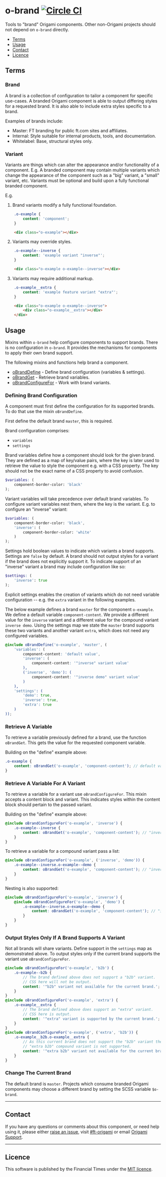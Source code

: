 o-brand [![Circle CI](https://circleci.com/gh/Financial-Times/o-brand/tree/master.svg?style=svg)](https://circleci.com/gh/Financial-Times/o-brand/tree/master)
=================

Tools to "brand" Origami components. Other non-Origami projects should not depend on `o-brand` directly.

- [Terms](#terms)
- [Usage](#usage)
- [Contact](#contact)
- [Licence](#licence)

## Terms

### Brand

A brand is a collection of configuration to tailor a component for specific use-cases. A branded Origami component is able to output differing styles for a requested brand. It is also able to include extra styles specific to a brand.

Examples of brands include:

- Master: FT branding for public ft.com sites and affiliates.
- Internal: Style suitable for internal products, tools, and documentation.
- Whitelabel: Base, structural styles only.

### Variant

Variants are things which can alter the appearance and/or functionality of a component. E.g. A branded component may contain multiple variants which change the appearance of the component such as a "big" variant, a "small" variant, etc. Variants must be optional and build upon a fully functional branded component.

E.g.

1. Brand variants modify a fully functional foundation.
```scss
	.o-example {
		content: 'component';
	}
```
```html
	<div class="o-example"></div>
```
2. Variants may override styles.
```scss
	.o-example--inverse {
		content: 'example variant "inverse"';
	}
```
```html
	<div class="o-example o-example--inverse"></div>
```
3. Variants may require additional markup.
```scss
	.o-example__extra {
		content: 'example feature variant "extra"';
	}
```
```html
	<div class="o-example o-example--inverse">
		<div class="o-example__extra"></div>
	</div>
```

## Usage

Mixins within `o-brand` help configure components to support brands. There is no configuration in `o-brand`. It provides the mechanisms for components to apply their own brand support.

The following mixins and functions help brand a component.

- [oBrandDefine](#defining-brand-configuration) - Define brand configuration (variables & settings).
- [oBrandGet](#retrieve-a-variable-for-a-variant) - Retrieve brand variables.
- [oBrandConfigureFor](#output-styles-only-if-a-brand-supports-a-variant) - Work with brand variants.

### Defining Brand Configuration

A component must first define the configuration for its supported brands. To do that use the mixin `oBrandDefine`.

First define the default brand `master`, this is required.

Brand configuration comprises:
- `variables`
- `settings`

Brand variables define how a component should look for the given brand. They are defined as a map of key/value pairs, where the key is later used to retrieve the value to style the component e.g. with a CSS property. The key should not be the exact name of a CSS property to avoid confusion.

```scss
$variables: (
	component-border-color: 'black'
);
```

Variant variables will take precedence over default brand variables. To configure variant variables nest them, where the key is the variant. E.g. to configure an "inverse" variant:

```scss
$variables: (
	component-border-color: 'black',
	'inverse': (
		component-border-color: 'white'
	)
);
```

Settings hold boolean values to indicate which variants a brand supports. Settings are `false` by default. A brand should not output styles for a variant if the brand does not explicitly support it. To indicate support of an "inverse" variant a brand may include configuration like so:

```scss
$settings: (
	'inverse': true
);
```

Explicit settings enables the creation of variants which do not need variable configuration -- e.g. the `extra` variant in the following examples.

The below example defines a brand `master` for the component `o-example`. We define a default variable `component-content`. We provide a different value for the `inverse` variant and a different value for the compound variant `inverse demo`. Using the settings map we state the `master` brand supports these two variants and another variant `extra`, which does not need any configured variables.

```scss
@include oBrandDefine('o-example', 'master', (
    'variables': (
        component-content: 'default value',
        'inverse': (
            component-content: '"inverse" variant value'
        ),
        ('inverse', 'demo'): (
            component-content: '"inverse demo" variant value'
        )
    ),
    'settings': (
        'demo': true,
        'inverse': true,
        'extra': true
    )
));
```

### Retrieve A Variable

To retrieve a variable previously defined for a brand, use the function `oBrandGet`. This gets the value for the requested component variable.

Building on the "define" example above:
```scss
.o-example {
	content: oBrandGet('o-example', 'component-content'); // default value
}
```

### Retrieve A Variable For A Variant

To retrieve a variable for a variant use `oBrandConfigureFor`. This mixin accepts a content block and variant. This indicates styles within the content block should pertain to the passed variant.

Building on the "define" example above:
```scss
@include oBrandConfigureFor('o-example', 'inverse') {
	.o-example--inverse {
		content: oBrandGet('o-example', 'component-content'); // "inverse" variant value
	}
}
```

To retrieve a variable for a compound variant pass a list:
```scss
@include oBrandConfigureFor('o-example', ('inverse', 'demo')) {
	.o-example--inverse.o-example--demo {
		content: oBrandGet('o-example', 'component-content'); // "inverse demo" variant value
	}
}
```

Nesting is also supported:
```scss
@include oBrandConfigureFor('o-example', 'inverse') {
	@include oBrandConfigureFor('o-example', 'demo') {
		.o-example--inverse.o-example--demo {
			content: oBrandGet('o-example', 'component-content'); // "inverse demo" variant value
		}
	}
}
```

### Output Styles Only If A Brand Supports A Variant

Not all brands will share variants. Define support in the `settings` map as demonstrated above. To output styles only if the current brand supports the variant use `oBrandConfigureFor`.

```scss
@include oBrandConfigureFor('o-example', 'b2b') {
	.o-example--b2b {
		// The brand defined above does not support a "b2b" variant.
		// CSS here will not be output.
		content: '"b2b" variant not available for the current brand.';
	}
}
@include oBrandConfigureFor('o-example', 'extra') {
	.o-example__extra {
		// The brand defined above does support an "extra" variant.
		// CSS here is output.
		content: '"extra" variant is supported by the current brand.';
	}
}
@include oBrandConfigureFor('o-example', ('extra', 'b2b')) {
	.o-example__b2b.o-example__extra {
		// As this current brand does not support the "b2b" variant the
		// "extra b2b" compound variant is not supported.
		content: '"extra b2b" variant not available for the current brand.';
	}
}
```

### Change The Current Brand

The default brand is `master`. Projects which consume branded Origami components may choose a different brand by setting the SCSS variable `$o-brand`.

---

## Contact

If you have any questions or comments about this component, or need help using it, please either [raise an issue](https://github.com/Financial-Times/o-brand/issues), visit [#ft-origami](https://financialtimes.slack.com/messages/ft-origami/) or email [Origami Support](mailto:origami-support@ft.com).

----

## Licence

This software is published by the Financial Times under the [MIT licence](http://opensource.org/licenses/MIT).
